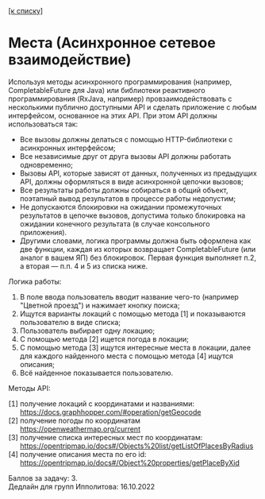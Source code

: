 <!DOCTYPE HTML PUBLIC "-//W3C//DTD HTML 4.01//EN" "http://www.w3.org/TR/html4/strict.dtd">
<html lang="ru">
<head>
	<meta http-equiv="Content-Type" content="text/html;charset=utf-8">
	<meta name="viewport" content="width=device-width, initial-scale=1">
	<title>Сети 2022, #3: Места</title>
	<link rel="stylesheet" type="text/css" href="tasks.css">
</head>
<body>
<div class="task">
<a id="toList" href="list.html">[к списку]</a>
<h1>Места (Асинхронное сетевое взаимодействие)</h1>
<p>
Используя методы асинхронного программирования (например, CompletableFuture для Java) или библиотеки реактивного программирования (RxJava, например) провзаимодействовать с несколькими публично доступными API и сделать приложение с любым интерфейсом, основанное на этих API.
При этом API должны использоваться так:
<ul>
<li>Все вызовы должны делаться с помощью HTTP-библиотеки с асинхронных интерфейсом;</li>
<li>Все независимые друг от друга вызовы API должны работать одновременно;</li>
<li>Вызовы API, которые зависят от данных, полученных из предыдущих API, должны оформляться в виде асинхронной цепочки вызовов;</li>
<li>Все результаты работы должны собираться в общий объект, поэтапный вывод результатов в процессе работы недопустим;</li>
<li>Не допускаются блокировки на ожидании промежуточных результатов в цепочке вызовов, допустима только блокировка на ожидании конечного результата (в случае консольного приложения).</li>
<li>Другими словами, логика программы должна быть оформлена как две функции, каждая из которых возвращает CompletableFuture (или аналог в вашем ЯП) без блокировок. Первая функция выполняет п.2, а вторая &mdash; п.п. 4 и 5 из списка ниже.</li>
</ul>
<p>
Логика работы:
<ol>
<li>В поле ввода пользователь вводит название чего-то (например "Цветной проезд") и нажимает кнопку поиска;</li>
<li>Ищутся варианты локаций с помощью метода [1] и показываются пользователю в виде списка;</li>
<li>Пользователь выбирает одну локацию;</li>
<li>С помощью метода [2] ищется погода в локации;</li>
<li>С помощью метода [3] ищутся интересные места в локации, далее для каждого найденного места с помощью метода [4] ищутся описания;</li>
<li>Всё найденное показывается пользователю.</li>
</ol>
<p>
Методы API:
<ul>
<li style="list-style-type: '[1]&nbsp;'">получение локаций с координатами и названиями: <a href="https://docs.graphhopper.com/#operation/getGeocode">https://docs.graphhopper.com/#operation/getGeocode</a></li>
<li style="list-style-type: '[2]&nbsp;'">получение погоды по координатам <a href="https://openweathermap.org/current">https://openweathermap.org/current</a></li>
<li style="list-style-type: '[3]&nbsp;'">получение списка интересных мест по координатам: <a href="https://opentripmap.io/docs#/Objects%20list/getListOfPlacesByRadius">https://opentripmap.io/docs#/Objects%20list/getListOfPlacesByRadius</a></li>
<li style="list-style-type: '[4]&nbsp;'">получение описания места по его id: <a href="https://opentripmap.io/docs#/Object%20properties/getPlaceByXid">https://opentripmap.io/docs#/Object%20properties/getPlaceByXid</a></li>
</ul>
<p>
Баллов за задачу: 3.<br>
Дедлайн для групп Ипполитова: 16.10.2022
</p>
</div>
</body>
</html>
